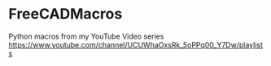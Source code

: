 # FreeCADMacros
Python macros from my YouTube Video series https://www.youtube.com/channel/UCUWhaOxsRk_5oPPq00_Y7Dw/playlists
